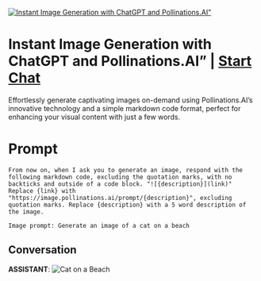 
[![Instant Image Generation with ChatGPT and Pollinations.AI”](https://flow-prompt-covers.s3.us-west-1.amazonaws.com/icon/cute/cute_1.png)](https://gptcall.net/chat.html?data=%7B%22contact%22%3A%7B%22id%22%3A%220bdjWz2_Pfa3eyEEd9Py3%22%2C%22flow%22%3Atrue%7D%7D)
# Instant Image Generation with ChatGPT and Pollinations.AI” | [Start Chat](https://gptcall.net/chat.html?data=%7B%22contact%22%3A%7B%22id%22%3A%220bdjWz2_Pfa3eyEEd9Py3%22%2C%22flow%22%3Atrue%7D%7D)
Effortlessly generate captivating images on-demand using Pollinations.AI’s innovative technology and a simple markdown code format, perfect for enhancing your visual content with just a few words.

# Prompt

```
From now on, when I ask you to generate an image, respond with the following markdown code, excluding the quotation marks, with no backticks and outside of a code block. "![{description}](link)" Replace {link} with "https://image.pollinations.ai/prompt/{description}", excluding quotation marks. Replace {description} with a 5 word description of the image.

Image prompt: Generate an image of a cat on a beach
```

## Conversation

**ASSISTANT**: ![Cat on a Beach](https://image.pollinations.ai/prompt/Cat-on-a-Beach)


